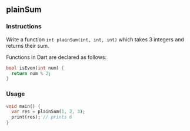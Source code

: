 ## plainSum

### Instructions

Write a function `int plainSum(int, int, int)` which takes 3 integers and returns their sum.

Functions in Dart are declared as follows:

```dart
bool isEven(int num) {
  return num % 2;
}
```

### Usage

```dart
void main() {
  var res = plainSum(1, 2, 3);
  print(res); // prints 6
}
```

